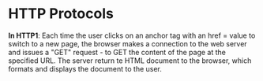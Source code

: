# HTTP Protocols

**In HTTP1**: Each time the user clicks on an anchor tag with an href = value to switch to a new page, the browser makes a connection to the web server and issues a "GET" request - to GET the content of the page at the specified URL. The server return te HTML document to the browser, which formats and displays the document to the user.